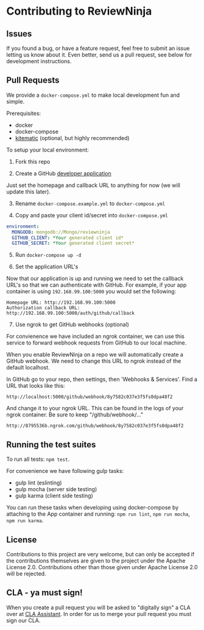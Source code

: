 # Contributing to ReviewNinja


## Issues

If you found a bug, or have a feature request, feel free to submit an issue letting
us know about it. Even better, send us a pull request, see below for development
instructions.


## Pull Requests

We provide a `docker-compose.yml` to make local development fun and simple.

Prerequisites:
- docker
- docker-compose
- [kitematic](https://kitematic.com) (optional, but highly recommended)

To setup your local environment:

1) Fork this repo

2) Create a GitHub [developer application](https://github.com/settings/applications/new)

Just set the homepage and callback URL to anything for now (we will update this later).

3) Rename `docker-compose.example.yml` to `docker-compose.yml`

4) Copy and paste your client id/secret into `docker-compose.yml`

```yml
environment:
  MONGODB: mongodb://Mongo/reviewninja
  GITHUB_CLIENT: *Your generated client id*
  GITHUB_SECRET: *Your generated client secret*
```

5) Run `docker-compose up -d`

6) Set the application URL's

Now that our application is up and running we need to set the callback URL's
so that we can authenticate with GitHub. For example, if your app container
is using `192.168.99.100:5000` you would set the following:

```
Homepage URL: http://192.168.99.100:5000
Authorization callback URL: http://192.168.99.100:5000/auth/github/callback
```

7) Use ngrok to get GitHub webhooks (optional)

For convienence we have included an ngrok container, we can use this service
to forward webhook requests from GitHub to our local machine.

When you enable ReviewNinja on a repo we will automatically create a GitHub
webhook. We need to change this URL to ngrok instead of the default localhost.

In GitHub go to your repo, then settings, then 'Webhooks & Services'. Find
a URL that looks like this:
```
http://localhost:5000/github/webhook/8y7582c037e3f5fs0dpa48f2
```

And change it to your ngrok URL. This can be found in the logs of your ngrok
container. Be sure to keep "/github/webhook/..."
```
http://8795536b.ngrok.com/github/webhook/8y7582c037e3f5fs0dpa48f2
```


## Running the test suites

To run all tests: `npm test`.

For convenience we have following gulp tasks:
- gulp lint (eslinting)
- gulp mocha (server side testing)
- gulp karma (client side testing)

You can run these tasks when developing using docker-compose by attaching to
the App container and running: `npm run lint`, `npm run mocha`, `npm run karma`.


## License

Contributions to this project are very welcome, but can only be accepted if
the contributions themselves are given to the project under the Apache License
2.0. Contributions other than those given under Apache License 2.0 will be
rejected.

## CLA - ya must sign!

When you create a pull request you will be asked to "digitally sign" a CLA
over at [CLA Assistant](https://cla-assistant.io/reviewninja/review.ninja). In order for us to merge
your pull request you must sign our CLA.

